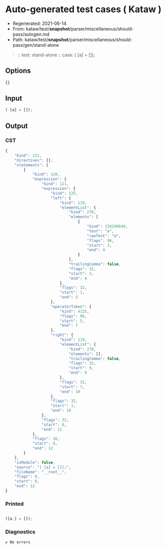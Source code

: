 # Auto-generated test cases ( Kataw )
- Regenerated: 2021-06-14
- From: kataw/test/__snapshot__/parser/miscellaneous/should-pass/autogen.md
- Path: kataw/test/__snapshot__/parser/miscellaneous/should-pass/gen/stand-alone
> :: test: stand-alone
> :: case: ( [a] = []);
## Options

`````js
{}
`````
## Input

`````js
( [a] = []);
`````
## Output

### CST

```javascript
{
    "kind": 122,
    "directives": [],
    "statements": [
        {
            "kind": 120,
            "expression": {
                "kind": 121,
                "expression": {
                    "kind": 125,
                    "left": {
                        "kind": 119,
                        "elementList": {
                            "kind": 270,
                            "elements": [
                                {
                                    "kind": 134299649,
                                    "text": "a",
                                    "rawText": "a",
                                    "flags": 96,
                                    "start": 3,
                                    "end": 4
                                }
                            ],
                            "trailingComma": false,
                            "flags": 32,
                            "start": 3,
                            "end": 4
                        },
                        "flags": 32,
                        "start": 1,
                        "end": 5
                    },
                    "operatorToken": {
                        "kind": 4125,
                        "flags": 96,
                        "start": 5,
                        "end": 7
                    },
                    "right": {
                        "kind": 119,
                        "elementList": {
                            "kind": 270,
                            "elements": [],
                            "trailingComma": false,
                            "flags": 32,
                            "start": 9,
                            "end": 9
                        },
                        "flags": 32,
                        "start": 7,
                        "end": 10
                    },
                    "flags": 32,
                    "start": 1,
                    "end": 10
                },
                "flags": 32,
                "start": 0,
                "end": 11
            },
            "flags": 16,
            "start": 0,
            "end": 12
        }
    ],
    "isModule": false,
    "source": "( [a] = []);",
    "fileName": "__root__",
    "flags": 0,
    "start": 0,
    "end": 12
}
```

### Printed

```javascript

([a,] = []);

```

### Diagnostics

```javascript
✔ No errors
```

